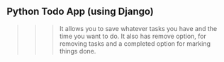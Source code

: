 ## Python Todo App (using Django)

>>> It allows you to save whatever tasks you have and the time you want to do.
    It also has remove option, for removing tasks and a completed option for marking things done.